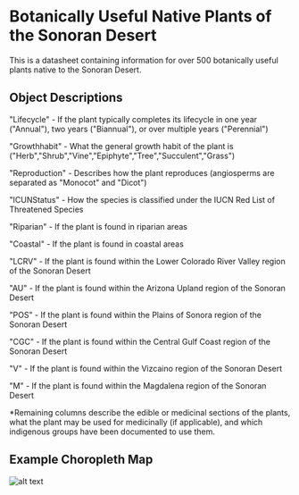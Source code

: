 Botanically Useful Native Plants of the Sonoran Desert
=====================

This is a datasheet containing information for over 500 botanically useful plants native to the Sonoran Desert. 

## Object Descriptions

"Lifecycle" - If the plant typically completes its lifecycle in one year ("Annual"), two years ("Biannual"), or over multiple years ("Perennial")

"Growthhabit" - What the general growth habit of the plant is ("Herb","Shrub","Vine","Epiphyte","Tree","Succulent","Grass")

"Reproduction" - Describes how the plant reproduces (angiosperms are separated as "Monocot" and "Dicot")

"ICUNStatus" - How the species is classified under the IUCN Red List of Threatened Species

"Riparian" - If the plant is found in riparian areas

"Coastal" - If the plant is found in coastal areas

"LCRV" - If the plant is found within the Lower Colorado River Valley region of the Sonoran Desert

"AU" - If the plant is found within the Arizona Upland region of the Sonoran Desert

"POS" - If the plant is found within the Plains of Sonora region of the Sonoran Desert

"CGC" - If the plant is found within the Central Gulf Coast region of the Sonoran Desert

"V" - If the plant is found within the Vizcaino region of the Sonoran Desert

"M" - If the plant is found within the Magdalena region of the Sonoran Desert

*Remaining columns describe the edible or medicinal sections of the plants, what the plant may be used for medicinally (if applicable), and which indigenous groups have been documented to use them.

## Example Choropleth Map

![alt text](https://i.imgur.com/XCazXU4.jpg)
